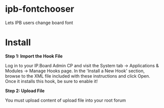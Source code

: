 # ipb-fontchooser

Lets IPB users change board font 

# Install

**Step 1: Import the Hook File**

Log in to your IP.Board Admin CP and visit the System tab -> Applications & Modules -> Manage Hooks page.
In the 'Install a New Hook' section, browse to the XML file included with these instructions and click Open.
Once it installs this hook, be sure to enable it!

**Step 2: Upload File**

You must upload content of upload file into your root forum